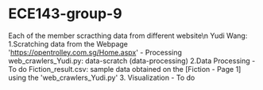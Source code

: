 # ECE143-group-9
Each of the member scracthing data from different website\n
Yudi Wang:
  1.Scratching data from the Webpage 'https://opentrolley.com.sg/Home.aspx' - Processing
    web_crawlers_Yudi.py: data-scratch (data-processing)
  2.Data Processing - To do 
    Fiction_result.csv: sample data obtained on the [Fiction - Page 1] using the 'web_crawlers_Yudi.py'
  3. Visualization - To do
